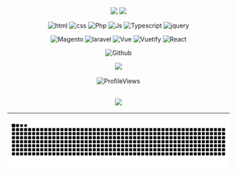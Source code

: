 <div align="center"> 
  <img src="https://media.licdn.com/dms/image/v2/D4D16AQEGUZpxUcd61A/profile-displaybackgroundimage-shrink_350_1400/B4DZWHiJxiHkAY-/0/1741735632372?e=1747267200&v=beta&t=4ioEWYJKB69ZYBAHTRYbm9Vy8HK15PLKFp9uyeNCwvs">
  <img src="https://readme-typing-svg.herokuapp.com?font=roboto&size=22&duration=4000&color=77657d&background=FF000000&center=true&lines=👽+front-end+developer+!+👾" width="300px"> 
</div>

<div align="center">   

![html](https://img.shields.io/badge/html-043?style=for-the-badge&&logo=html5)
![css](https://img.shields.io/badge/css-043?style=for-the-badge&logo=css3)
![Php](https://img.shields.io/badge/Php-043?style=for-the-badge&logo=php)
![Js](https://img.shields.io/badge/js-043?style=for-the-badge&logo=javascript)
![Typescript](https://img.shields.io/badge/ts-043?style=for-the-badge&logo=typescript)
![jquery](https://img.shields.io/badge/jquery-043?style=for-the-badge&logo=jquery)

![Magento](https://img.shields.io/badge/magento-043?style=for-the-badge&logo=magento)
![laravel](https://img.shields.io/badge/laravel-043?style=for-the-badge&logo=laravel)
![Vue](https://img.shields.io/badge/vue-043?style=for-the-badge&logo=vue.js)
![Vuetify](https://img.shields.io/badge/vuetify-043?style=for-the-badge&logo=vuetify)
![React](https://img.shields.io/badge/react-043?style=for-the-badge&logo=react)

<!---![next](https://img.shields.io/badge/next-043?style=for-the-badge&logo=next.js)
![swift](https://img.shields.io/badge/swift-043?style=for-the-badge&logo=swift)--->

<!---![![GitHub Streak](https://streak-stats.demolab.com/?user=catheali&theme=vue&background=043&border=041&dates=fff)](https://git.io/streak-stats)--->

 ![Github](https://github-readme-stats.vercel.app/api/top-langs?username=catheali&show_icons=true&layout=compact&theme=transparent)

 <a href="https://www.linkedin.com/in/alicia-alencar" target="_blank"><img src="https://piskel-imgstore-b.appspot.com/img/f53416c2-06f0-11ee-af8d-499722071048.gif" target="_blank"></a> 

 
<!---<a href="https://instagram.com/ali.snull" target="_blank"><img src="https://piskel-imgstore-b.appspot.com/img/351d658c-06f2-11ee-8d0b-499722071048.gif" target="_blank"></a>--->

 <!----[![spotify-github-profile](https://spotify-github-profile.vercel.app/api/view?uid=c7kfxt48cspaphqxjbbjcnqdk&cover_image=true&theme=novatorem&show_offline=true&background_color=008000&interchange=true&bar_color=9bd198&bar_color_cover=true)](https://spotify-github-profile.vercel.app/api/view?uid=c7kfxt48cspaphqxjbbjcnqdk&redirect=true)---->
![ProfileViews](https://komarev.com/ghpvc/?username=catheali&color=27703c)

<br>
 <img width="100px" src="https://piskel-imgstore-b.appspot.com/img/023efcd9-0633-11ee-b1b2-3555d4fbe6b2.gif">
 
 <!--- "MAKTUB" 

  ✨444✨   ✨777✨   ✨1111✨ --->
 </div>
<hr>
<div align="center">
<picture>
  <source media="(prefers-color-scheme: dark)" srcset="https://raw.githubusercontent.com/catheali/catheali/output/github-contribution-grid-snake-dark.svg?v=2" />
  <source media="(prefers-color-scheme: light)" srcset="https://raw.githubusercontent.com/catheali/catheali/output/github-contribution-grid-snake.svg?v=2" />
  <img alt="github-snake" src="https://raw.githubusercontent.com/catheali/catheali/output/github-contribution-grid-snake.svg?v=2" />
</picture>
</div>


